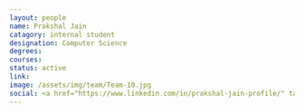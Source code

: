 ```yaml
---
layout: people
name: Prakshal Jain
catagory: internal student
designation: Computer Science
degrees: 
courses: 
status: active
link: 
image: /assets/img/team/Team-10.jpg
social: <a href="https://www.linkedin.com/in/prakshal-jain-profile/" target="_blank"><i class="icofont-linkedin"></i></a><a href="mailto:prakshal@buffalo.edu" target="_blank"><i class="icofont-email"></i></a>
---
```


